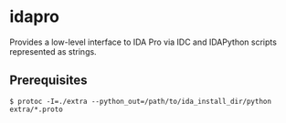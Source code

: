 # idapro

Provides a low-level interface to IDA Pro via IDC and IDAPython scripts represented as strings.


## Prerequisites

```
$ protoc -I=./extra --python_out=/path/to/ida_install_dir/python extra/*.proto
```
